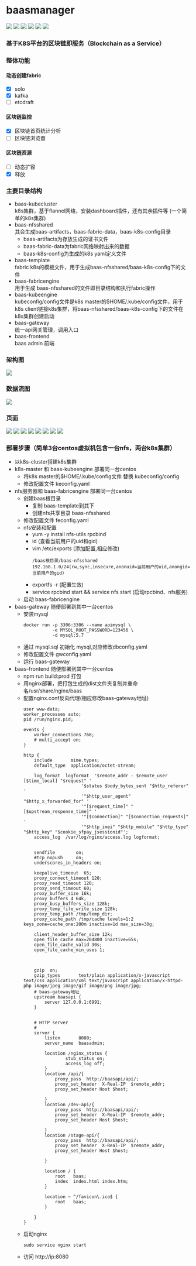 # baasmanager
![](https://img.shields.io/badge/build-passing-brightgreen.svg)
![](https://img.shields.io/badge/author-jonluo-yellow.svg)
![](https://img.shields.io/badge/kubernetes-v1.14.1-blue.svg)
![](https://img.shields.io/badge/go-v1.12.5-blue.svg)
![](https://img.shields.io/badge/docker-v18.06.3&ndash;ce-blue.svg)
![](https://img.shields.io/badge/hyperledger&nbsp;fabric-&ge;v1.4.1-blue.svg)

### 基于K8S平台的区块链即服务（Blockchain as a Service） 
### 整体功能
#### 动态创建fabric
- [x] solo
- [x] kafka
- [ ] etcdraft
#### 区块链监控
- [x] 区块链首页统计分析 
- [ ] 区块链浏览器 
#### 区块链资源
- [ ] 动态扩容
- [x] 释放 
### 主要目录结构
* baas-kubecluster  
  k8s集群，基于flannel网络，安装dashboard插件，还有其余插件等 (一个简单的k8s集群)
* baas-nfsshared  
  其会生成baas-artifacts，baas-fabric-data，baas-k8s-config目录  
  * baas-artifacts为存放生成的证书文件
  * baas-fabric-data为fabric网络映射出来的数据
  * baas-k8s-config为生成的k8s yaml定义文件  
* baas-template  
  fabric k8s的模板文件，用于生成baas-nfsshared/baas-k8s-config下的文件  
* baas-fabricengine  
  用于生成 baas-nfsshared的文件即目录结构和执行fabric操作
* baas-kubeengine  
  kubeconfig/config文件是k8s master的$HOME/.kube/config文件，用于k8s client链接k8s集群，将baas-nfsshared/baas-k8s-config下的文件在k8s集群创建启动  
* baas-gateway  
  统一api网关管理，调用入口
* baas-frontend  
  baas admin 前端
### 架构图
![](baas-others/images/baas.png)
### 数据流图
![](baas-others/images/flow.png)
### 页面
![](baas-others/images/das.png)
![](baas-others/images/user.png)
![](baas-others/images/role.png)
![](baas-others/images/chain.png)
![](baas-others/images/channel.png)
![](baas-others/images/chaincode.png)
![](baas-others/images/cc1.png)
![](baas-others/images/cc2.png)
### 部署步骤（简单3台centos虚拟机包含一台nfs，两台k8s集群）
* 以k8s-cluster搭建k8s集群
* k8s-master 和 baas-kubeengine 部署同一台centos
  * 将k8s master的$HOME/.kube/config文件 替换 kubeconfig/config
  * 修改配置文件 keconfig.yaml  
* nfs服务器和 baas-fabricengine 部署同一台centos
  * 创建baas根目录
    * 复制 baas-template到其下
    * 创建nfs共享目录 baas-nfsshared 
  * 修改配置文件 feconfig.yaml  
  * nfs安装和配置
    * yum -y install nfs-utils rpcbind
    * id (查看当前用户的uid和gid)
    * vim /etc/exports (添加配置,相应修改)  
      ```
      /baas根目录/baas-nfsshared 192.168.1.0/24(rw,sync,insecure,anonuid=当前用户的uid,anongid=当前用户的gid)
      ```
    * exportfs -r (配置生效)
    * service rpcbind start &&  service nfs start (启动rpcbind、nfs服务)
  * 启动 baas-fabricengine 
* baas-gateway 随便部署到其中一台centos
  * 安装mysql 
    ```
    docker run -p 3306:3306 --name apimysql \
               -e MYSQL_ROOT_PASSWORD=123456 \
               -d mysql:5.7 
    ```
  * 通过 mysql.sql 初始化 mysql,对应修改dbconfig.yaml
  * 修改配置文件 gwconfig.yaml  
  * 运行 baas-gateway
* baas-frontend 随便部署到其中一台centos
  * npm run build:prod 打包
  * 用nginx部署，把打包生成的dist文件夹复制并重命名/usr/share/nginx/baas
  * 配置nginx.conf反向代理(相应修改baas-gateway地址)
    ```
    user www-data;
    worker_processes auto;
    pid /run/nginx.pid;
    
    events {
    	worker_connections 768;
    	# multi_accept on;
    }
    
    http {
        include       mime.types;
        default_type  application/octet-stream;
    
        log_format  logformat  '$remote_addr - $remote_user [$time_local] "$request" '
                          '$status $body_bytes_sent "$http_referer" '
                          '"$http_user_agent" "$http_x_forwarded_for" '
                          '"[$request_time]" "[$upstream_response_time]" '
                          '"[$connection]" "[$connection_requests]" '
                          '"$http_imei" "$http_mobile" "$http_type" "$http_key" "$cookie_sfpay_jsessionid"';
        access_log  /var/log/nginx/access.log logformat;
    
    
        sendfile        on;
        #tcp_nopush     on;
        underscores_in_headers on;
    
        keepalive_timeout  65;
        proxy_connect_timeout 120;
        proxy_read_timeout 120;
        proxy_send_timeout 60;
        proxy_buffer_size 16k;
        proxy_buffers 4 64k;
        proxy_busy_buffers_size 128k;
        proxy_temp_file_write_size 128k;
        proxy_temp_path /tmp/temp_dir;
        proxy_cache_path /tmp/cache levels=1:2 keys_zone=cache_one:200m inactive=1d max_size=30g;
    
        client_header_buffer_size 12k;
        open_file_cache max=204800 inactive=65s;
        open_file_cache_valid 30s;
        open_file_cache_min_uses 1;
    
    
    
        gzip  on;
        gzip_types       text/plain application/x-javascript text/css application/xml text/javascript application/x-httpd-php image/jpeg image/gif image/png image/jpg;
        # baas-gateway地址
        upstream baasapi {
            server 127.0.0.1:6991;
        }
    
       
        # HTTP server
        #
        server {
            listen       8080;
            server_name  baasadmin;
    
            location /nginx_status {
                    stub_status on;
                    access_log off;
            }
            location /api/{
                proxy_pass  http://baasapi/api/;
                proxy_set_header  X-Real-IP  $remote_addr;
                proxy_set_header Host $host;
    
            }
            location /dev-api/{
                proxy_pass  http://baasapi/api/;
                proxy_set_header  X-Real-IP  $remote_addr;
                proxy_set_header Host $host;
    
            }
            location /stage-api/{
                proxy_pass  http://baasapi/api/;
                proxy_set_header  X-Real-IP  $remote_addr;
                proxy_set_header Host $host;
    
            }
    
            location / {
                root   baas;
                index  index.html index.htm;
            }
    
            location ~ ^/favicon\.ico$ {
                root   baas;
            }
             
        }
    }
    ```
  * 启动nginx
    ``` 
    sudo service nginx start
    ```
  * 访问 http://ip:8080 


